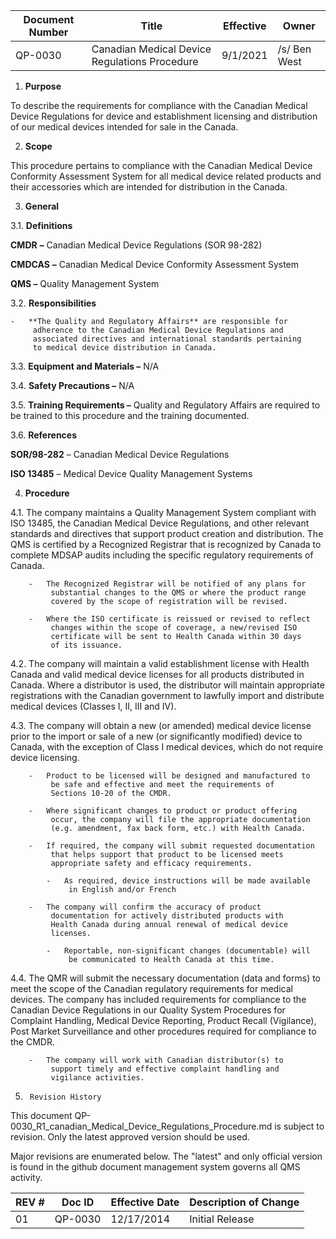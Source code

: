 Document Number|Title|Effective|Owner
---------------|-------------------------------------|----|-----
QP-0030|Canadian Medical Device Regulations Procedure|9/1/2021|/s/ Ben West

1.  **Purpose**

To describe the requirements for compliance with the Canadian Medical
Device Regulations for device and establishment licensing and
distribution of our medical devices intended for sale in the Canada.

2.  **Scope**

 This procedure pertains to compliance with the Canadian Medical Device
 Conformity Assessment System for all medical device related products
 and their accessories which are intended for distribution in the
 Canada.

3.  **General**

3.1.  **Definitions**

 **CMDR** **–** Canadian Medical Device Regulations (SOR 98-282)

 **CMDCAS** **–** Canadian Medical Device Conformity Assessment System

 **QMS –** Quality Management System

3.2.  **Responsibilities**

    -   **The Quality and Regulatory Affairs** are responsible for
         adherence to the Canadian Medical Device Regulations and
         associated directives and international standards pertaining
         to medical device distribution in Canada.

3.3.  **Equipment and Materials –** N/A

3.4.  **Safety Precautions –** N/A

3.5.  **Training Requirements –** Quality and Regulatory Affairs are
     required to be trained to this procedure and the training
     documented.

3.6.  **References**

 **SOR/98-282** – Canadian Medical Device Regulations

 **ISO 13485** – Medical Device Quality Management Systems

4.  **Procedure**

4.1.  The company maintains a Quality Management System compliant with
         ISO 13485, the Canadian Medical Device Regulations, and other
         relevant standards and directives that support product
         creation and distribution. The QMS is certified by a
         Recognized Registrar that is recognized by Canada to complete
         MDSAP audits including the specific regulatory requirements of
         Canada.

        -   The Recognized Registrar will be notified of any plans for
             substantial changes to the QMS or where the product range
             covered by the scope of registration will be revised.

        -   Where the ISO certificate is reissued or revised to reflect
             changes within the scope of coverage, a new/revised ISO
             certificate will be sent to Health Canada within 30 days
             of its issuance.

4.2.  The company will maintain a valid establishment license with
         Health Canada and valid medical device licenses for all
         products distributed in Canada. Where a distributor is used,
         the distributor will maintain appropriate registrations with
         the Canadian government to lawfully import and distribute
         medical devices (Classes I, II, III and IV).

4.3.  The company will obtain a new (or amended) medical device
         license prior to the import or sale of a new (or significantly
         modified) device to Canada, with the exception of Class I
         medical devices, which do not require device licensing.

        -   Product to be licensed will be designed and manufactured to
             be safe and effective and meet the requirements of
             Sections 10-20 of the CMDR.

        -   Where significant changes to product or product offering
             occur, the company will file the appropriate documentation
             (e.g. amendment, fax back form, etc.) with Health Canada.

        -   If required, the company will submit requested documentation
             that helps support that product to be licensed meets
             appropriate safety and efficacy requirements.

            -   As required, device instructions will be made available
                 in English and/or French

        -   The company will confirm the accuracy of product
             documentation for actively distributed products with
             Health Canada during annual renewal of medical device
             licenses.

            -   Reportable, non-significant changes (documentable) will
                 be communicated to Health Canada at this time.

4.4.  The QMR will submit the necessary documentation (data and forms)
         to meet the scope of the Canadian regulatory requirements for
         medical devices. The company has included requirements for
         compliance to the Canadian Device Regulations in our Quality
         System Procedures for Complaint Handling, Medical Device
         Reporting, Product Recall (Vigilance), Post Market
         Surveillance and other procedures required for compliance to
         the CMDR.

        -   The company will work with Canadian distributor(s) to
             support timely and effective complaint handling and
             vigilance activities.

5.      Revision History

This document  QP-0030_R1_canadian_Medical_Device_Regulations_Procedure.md
is subject to revision. Only the latest approved version should be used.

Major revisions are enumerated below.
The "latest" and only official version is found in the github document management system governs all QMS activity.

REV #|Doc ID|Effective Date|Description of Change
-----|------|--------------|---------------------
01   | QP-0030|12/17/2014|Initial Release
